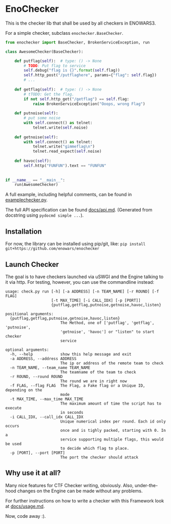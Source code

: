 # EnoChecker

This is the checker lib that shall be used by all checkers in ENOWARS3.

For a simple checker, subclass `enochecker.BaseChecker`.
```python
from enochecker import BaseChecker, BrokenServiceException, run

class AwesomeChecker(BaseChecker):

    def putflag(self):  # type: () -> None
        # TODO: Put flag to service
        self.debug("flag is {}".format(self.flag))
        self.http_post("/putflaghere", params={"flag": self.flag})
        # ...
        
    def getflag(self):  # type: () -> None
        # tTODO: Get the flag.
        if not self.http_get("/getflag") == self.flag:
            raise BrokenServiceException("Ooops, wrong Flag")
        
    def putnoise(self):
        # put some noise
        with self.connect() as telnet:
            telnet.write(self.noise) 
    
    def getnoise(self):
        with self.connect() as telnet:
            telnet.write("gimmeflag\n")
            telnet.read_expect(self.noise)
        
    def havoc(self):
        self.http("FUNFUN").text == "FUNFUN"
        
        
if __name__ == "__main__":
    run(AwesomeChecker)
```

A full example, including helpful comments, can be found in [examplechecker.py](example/examplechecker.py).

The full API specification can be found [docs/api.md](docs/api.md).
(Generated from docstring using `pydocmd simple ...`).

## Installation
For now, the library can be installed using pip/git, like:
`pip install git+https://github.com/enowars/enochecker`

## Launch Checker
The goal is to have checkers launched via uSWGI and the Engine talking to it via http. 
For testing, however, you can use the commandline instead:

```
usage: check.py run [-h] [-a ADDRESS] [-n TEAM_NAME] [-r ROUND] [-f FLAG]
                    [-t MAX_TIME] [-i CALL_IDX] [-p [PORT]]
                    {putflag,getflag,putnoise,getnoise,havoc,listen}

positional arguments:
  {putflag,getflag,putnoise,getnoise,havoc,listen}
                        The Method, one of ['putflag', 'getflag', 'putnoise',
                        'getnoise', 'havoc'] or "listen" to start checker
                        service

optional arguments:
  -h, --help            show this help message and exit
  -a ADDRESS, --address ADDRESS
                        The ip or address of the remote team to check
  -n TEAM_NAME, --team_name TEAM_NAME
                        The teamname of the team to check
  -r ROUND, --round ROUND
                        The round we are in right now
  -f FLAG, --flag FLAG  The Flag, a Fake flag or a Unique ID, depending on the
                        mode
  -t MAX_TIME, --max_time MAX_TIME
                        The maximum amount of time the script has to execute
                        in seconds
  -i CALL_IDX, --call_idx CALL_IDX
                        Unique numerical index per round. Each id only occurs
                        once and is tighly packed, starting with 0. In a
                        service supporting multiple flags, this would be used
                        to decide which flag to place.
  -p [PORT], --port [PORT]
                        The port the checker should attack

````

## Why use it at all?

Many nice features for CTF Checker writing, obviously.
Also, under-the-hood changes on the Engine can be made without any problems.

For further instructions on how to write a checker with this Framework look at [docs/usage.md](docs/usage.md).

Now, code away :).
